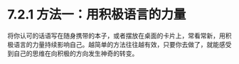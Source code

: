 # 7.2.1 方法一：用积极语言的力量

将你认可的话语写在随身携带的本子，或者摆放在桌面的卡片上，常看常新，用积极语言的力量持续影响自己。越简单的方法往往越有效，只要你去做了，就能感受到自己的思维在向积极的方向发生神奇的转变。